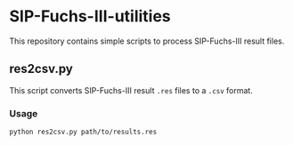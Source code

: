 # SIP-Fuchs-III-utilities
This repository contains simple scripts to process SIP-Fuchs-III result files.

## res2csv.py
This script converts SIP-Fuchs-III result `.res` files to a `.csv` format.

### Usage
```console
python res2csv.py path/to/results.res
```
